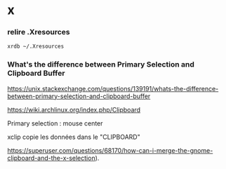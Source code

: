 # x

### relire .Xresources

```bash
xrdb ~/.Xresources
```

### What's the difference between Primary Selection and Clipboard Buffer

https://unix.stackexchange.com/questions/139191/whats-the-difference-between-primary-selection-and-clipboard-buffer

https://wiki.archlinux.org/index.php/Clipboard

Primary selection : mouse center

xclip copie les données dans le "CLIPBOARD"

https://superuser.com/questions/68170/how-can-i-merge-the-gnome-clipboard-and-the-x-selection).

